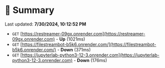 # 📖 Summary
Last updated: **7/30/2024, 10:12:52 PM**

- `GET` [https://restreamer-09gx.onrender.com](https://restreamer-09gx.onrender.com) - **Up** (1021ms)
- `GET` [https://filestreambot-b5k6.onrender.com/](https://filestreambot-b5k6.onrender.com/) - **Down** (371ms)
- `GET` [https://jupyterlab-python3-12-3.onrender.com](https://jupyterlab-python3-12-3.onrender.com) - **Down** (176ms)
